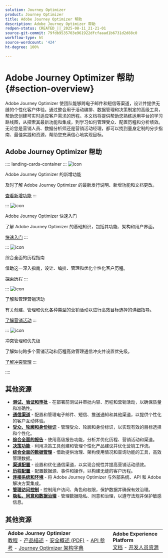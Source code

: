 ```yaml
---
solution: Journey Optimizer
product: Journey Optimizer
title: Adobe Journey Optimizer 帮助
description: Adobe Journey Optimizer 帮助
redpen-status: CREATED_||_2025-08-11_21-21-01
source-git-commit: 79fdb9535703e961922dfcfaaad1b6731d2d88c0
workflow-type: ht
source-wordcount: '424'
ht-degree: 100%

---
```



# Adobe Journey Optimizer 帮助{#section-overview}

Adobe Journey Optimizer 使团队能够跨电子邮件和短信等渠道，设计并提供无缝的个性化客户体验。通过整合用于活动编排、数据管理和决策制定的高级工具，帮助您创建可实时适应客户需求的历程。本文档将提供帮助您熟练运用平台的学习路线图，从探索其最新功能和集成，到学习如何管理受众、配置历程和分析绩效。无论您是营销人员、数据分析师还是营销活动经理，都可以找到量身定制的分步指南、最佳实践和资源，帮助您充满信心地实现目标。

## Adobe Journey Optimizer 帮助

:::: landing-cards-container
:::
![icon](https://cdn.experienceleague.adobe.com/icons/list-check.svg?lang=zh-Hans)

Adobe Journey Optimizer 的新增功能

及时了解 Adobe Journey Optimizer 的最新发行说明、新增功能和文档更改。

[查看新增功能](whats-new-landing-page.md)
:::

:::
![icon](https://cdn.experienceleague.adobe.com/icons/circle-play.svg?lang=zh-Hans)

Adobe Journey Optimizer 快速入门

了解 Adobe Journey Optimizer 的基础知识，包括其功能、架构和用户界面。

[快速入门](get-started-landing-page.md)
:::

:::
![icon](https://cdn.experienceleague.adobe.com/icons/code-branch.svg?lang=zh-Hans)

综合全面的历程指南

借助这一深入指南，设计、编排、管理和优化个性化客户历程。

[探索历程](orchestrate-journeys-landing-page.md)
:::

:::
![icon](https://cdn.experienceleague.adobe.com/icons/bullhorn.svg?lang=zh-Hans)

了解和管理营销活动

有关创建、管理和优化各种类型的营销活动以进行高效目标选择的详细指导。

[了解营销活动](campaigns-landing-page.md)
:::

:::
![icon](https://cdn.experienceleague.adobe.com/icons/scale-balanced.svg?lang=zh-Hans)

冲突管理和优先级

了解如何跨多个营销活动和历程高效管理通信冲突并设置优先级。

[了解冲突管理](conflict-prioritization-landing-page.md)
:::

::::


## 其他资源

- **[测试、验证和审批](test-landing-page.md)** - 在部署前测试并审批内容、历程和营销活动，以确保质量和准确性。
- **[通信渠道](../using/channels/gs-channels.md)** - 配置和管理电子邮件、短信、推送通知和其他渠道，以提供个性化的客户互动体验。
- **[受众、轮廓和身份标识](audiences-profiles-identities-landing-page.md)** - 管理受众、轮廓和身份标识，以实现有效的目标选择和个性化。
- **[综合全面的报告](reporting-landing-page.md)** - 使用高级报告功能，分析并优化历程、营销活动和渠道。
- **[决策功能](decisioning-landing-page.md)** - 利用决策工具创建和管理个性化产品建议并优化营销工作流。
- **[综合全面的数据管理](data-management-landing-page.md)** - 借助提供治理、架构使用情况和查询功能的工具，高效管理数据。
- **[渠道配置](configuration-landing-page.md)** - 设置和优化通信渠道，以实现合规性并提高营销活动绩效。
- **[历程配置](configure-journeys-landing-page.md)** - 配置数据源、事件和操作，以构建无缝的客户历程。
- **[连接系统和环境](connect-systems-landing-page.md)** - 将 Adobe Journey Optimizer 与外部系统、API 和 Adobe 解决方案集成。
- **[管理访问控制](access-control-landing-page.md)** - 控制用户访问、角色和权限，保护数据并确保有效治理。
- **[隐私、同意和数据治理](privacy-landing-page.md)** - 管理数据隐私、同意和治理，以遵守法规并保护敏感信息。

## 其他资源

<table style="table-layout:fixed"><tr style="border: 0;">
<td><strong>Adobe Journey Optimizer</strong><br/>
<a href="https://experienceleague.adobe.com/docs/journey-optimizer-learn/tutorials/overview.html?lang=zh-Hans" target="_blank">教程</a> - <a href="https://helpx.adobe.com/cn/legal/product-descriptions/adobe-journey-optimizer.html" target="_blank">产品描述</a> - <a href="https://www.adobe.com/content/dam/cc/en/security/pdfs/AJO_SecurityOverview.pdf" target="_blank">安全概述 (PDF)</a> - <a href="https://developer.adobe.com/journey-optimizer-apis/" target="_blank">API 参考</a> - <a href="https://experienceleague.adobe.com/tools/ajo-schemas/schema-dictionary.html?lang=zh-Hans" target="_blank">Journey Optimizer 架构字典</a>

</td>
<td><strong>Adobe Experience Platform</strong><br/>
<a href="https://experienceleague.adobe.com/docs/experience-platform/landing/home.html?lang=zh-Hans" target="_blank">文档</a> - <a href="https://www.adobe.com/cn/experience-platform/documentation-and-developer-resources.html" target="_blank">开发人员资源</a>
</td>
</tr></table>

<!--table style="table-layout:auto"><tr style="border: 0;"><td><img src="using/assets/do-not-localize/newsletter.png"></td><td>
<b>Stay informed and elevate your Adobe Journey Optimizer experience!</b><br/>Sign up for our quarterly newsletter. Gain exclusive access to the latest product updates, captivating stories, real-world use cases, valuable tips, and more – all delivered directly to your inbox every quarter. <a href="https://www.adobe.com/subscription/Adobe_Journey_Optimizer_NL.html">Sign up today!</a></td></tr></table-->
